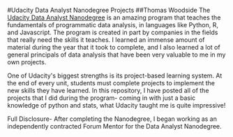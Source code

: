 #Udacity Data Analyst Nanodegree Projects
##Thomas Woodside
The [Udacity Data Analyst Nanodegree](https://github.com/user/repo/blob/branch/other_file.md) is an amazing program that
teaches the fundamentals of programmatic data analysis, in languages like Python, R, and Javascript. The program is 
created in part by companies in the fields that really need the skills it teaches. I learned an immense amount of 
material during the year that it took to complete, and I also learned a lot of general principals of data analysis that
have been very valuable to me in my own projects. 

One of Udacity's biggest strengths is its project-based learning system. At the end of every unit, students must 
complete projects to implement the new skills they have learned. In this repository, I have posted all of the projects
that I did during the program- coming in with just a basic knowledge of python and stats, what Udacity taught me is 
quite impressive!

Full Disclosure- After completing the Nanodegree, I began working as an independently contracted Forum Mentor for the 
Data Analyst Nanodegree.
